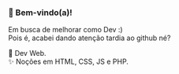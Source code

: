  ### 👋 Bem-vindo(a)!<br> 
 Em busca de melhorar como Dev :) <br>
 Pois é, acabei dando atenção tardia ao github né?

💬 Dev Web.<br>
✨ Noções em HTML, CSS, JS e PHP.<br>


<!--
**CarlosPadrao/CarlosPadrao** is a ✨ _special_ ✨ repository because its `README.md` (this file) appears on your GitHub profile.

Here are some ideas to get you started:

- 🔭 I’m currently working on ...
- 🌱 I’m currently learning ...
- 👯 I’m looking to collaborate on ...
- 🤔 I’m looking for help with ...
- 💬 Ask me about ...
- 📫 How to reach me: ...
- 😄 Pronouns: ...
- ⚡ Fun fact: ...
-->
